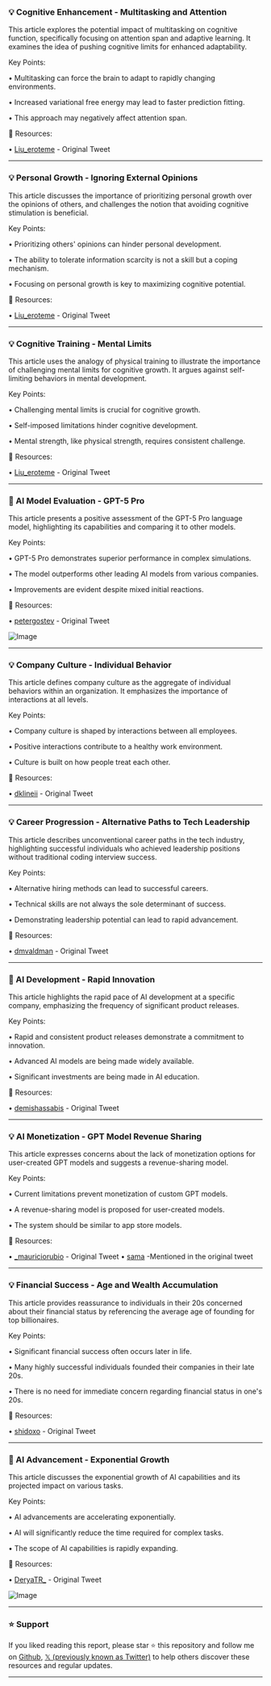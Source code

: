 ### 💡 Cognitive Enhancement - Multitasking and Attention

This article explores the potential impact of multitasking on cognitive function, specifically focusing on attention span and adaptive learning.  It examines the idea of pushing cognitive limits for enhanced adaptability.


Key Points:

•  Multitasking can force the brain to adapt to rapidly changing environments.


•  Increased variational free energy may lead to faster prediction fitting.


•  This approach may negatively affect attention span.


🔗 Resources:

• [Liu_eroteme](https://x.com/Liu_eroteme/status/1953992105505800598) -  Original Tweet


---
### 💡 Personal Growth - Ignoring External Opinions

This article discusses the importance of prioritizing personal growth over the opinions of others, and challenges the notion that avoiding cognitive stimulation is beneficial.


Key Points:

•  Prioritizing others' opinions can hinder personal development.


•  The ability to tolerate information scarcity is not a skill but a coping mechanism.


•  Focusing on personal growth is key to maximizing cognitive potential.


🔗 Resources:

• [Liu_eroteme](https://x.com/Liu_eroteme/status/1953992107447779404) - Original Tweet


---
### 💡 Cognitive Training - Mental Limits

This article uses the analogy of physical training to illustrate the importance of challenging mental limits for cognitive growth.  It argues against self-limiting behaviors in mental development.


Key Points:

•  Challenging mental limits is crucial for cognitive growth.


•  Self-imposed limitations hinder cognitive development.


•  Mental strength, like physical strength, requires consistent challenge.


🔗 Resources:

• [Liu_eroteme](https://x.com/Liu_eroteme/status/1953992111872745941) - Original Tweet


---
### 🤖 AI Model Evaluation - GPT-5 Pro

This article presents a positive assessment of the GPT-5 Pro language model, highlighting its capabilities and comparing it to other models.


Key Points:

• GPT-5 Pro demonstrates superior performance in complex simulations.


•  The model outperforms other leading AI models from various companies.


•  Improvements are evident despite mixed initial reactions.


🔗 Resources:

• [petergostev](https://x.com/petergostev/status/1953876867745828877) - Original Tweet

![Image](https://pbs.twimg.com/amplify_video_thumb/1953876304282914816/img/5a5BsfipXsm_RLPd.jpg)


---
### 💡 Company Culture - Individual Behavior

This article defines company culture as the aggregate of individual behaviors within an organization. It emphasizes the importance of interactions at all levels.


Key Points:

• Company culture is shaped by interactions between all employees.


•  Positive interactions contribute to a healthy work environment.


•  Culture is built on how people treat each other.



🔗 Resources:

• [dklineii](https://x.com/dklineii/status/1953947455591964815) - Original Tweet


---
### 💡 Career Progression - Alternative Paths to Tech Leadership

This article describes unconventional career paths in the tech industry, highlighting successful individuals who achieved leadership positions without traditional coding interview success.


Key Points:

•  Alternative hiring methods can lead to successful careers.


•  Technical skills are not always the sole determinant of success.


•  Demonstrating leadership potential can lead to rapid advancement.


🔗 Resources:

• [dmvaldman](https://x.com/dmvaldman/status/1953991240577692061) - Original Tweet


---
### 🚀 AI Development - Rapid Innovation

This article highlights the rapid pace of AI development at a specific company, emphasizing the frequency of significant product releases.


Key Points:

•  Rapid and consistent product releases demonstrate a commitment to innovation.


•  Advanced AI models are being made widely available.


•  Significant investments are being made in AI education.


🔗 Resources:

• [demishassabis](https://x.com/demishassabis/status/1953887339094143156) - Original Tweet


---
### 💡 AI Monetization - GPT Model Revenue Sharing

This article expresses concerns about the lack of monetization options for user-created GPT models and suggests a revenue-sharing model.


Key Points:

•  Current limitations prevent monetization of custom GPT models.


•  A revenue-sharing model is proposed for user-created models.


•  The system should be similar to app store models.


🔗 Resources:

• [_mauriciorubio](https://x.com/_mauriciorubio/status/1953972822998757492) - Original Tweet
• [sama](https://x.com/sama) -Mentioned in the original tweet



---
### 💡 Financial Success - Age and Wealth Accumulation

This article provides reassurance to individuals in their 20s concerned about their financial status by referencing the average age of founding for top billionaires.


Key Points:

•  Significant financial success often occurs later in life.


•  Many highly successful individuals founded their companies in their late 20s.


•  There is no need for immediate concern regarding financial status in one's 20s.


🔗 Resources:

• [shidoxo](https://x.com/shidoxo/status/1953836008006438952) - Original Tweet


---
### 🚀 AI Advancement - Exponential Growth

This article discusses the exponential growth of AI capabilities and its projected impact on various tasks.


Key Points:

• AI advancements are accelerating exponentially.


•  AI will significantly reduce the time required for complex tasks.


•  The scope of AI capabilities is rapidly expanding.


🔗 Resources:

• [DeryaTR_](https://x.com/DeryaTR_/status/1953941780367376548) - Original Tweet

![Image](https://pbs.twimg.com/media/Gx3LsafXYAA76_z?format=jpg&name=small)


---

### ⭐️ Support

If you liked reading this report, please star ⭐️ this repository and follow me on [Github](https://github.com/Drix10), [𝕏 (previously known as Twitter)](https://x.com/DRIX_10_) to help others discover these resources and regular updates.

---